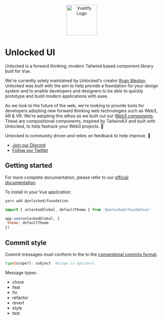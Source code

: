 <p align="center">
  <a href="https://vuetifyjs.com" target="_blank">
    <img alt="Vuetify Logo" width="100" src="https://unlocked.to/logo-withoutText.svg">
  </a>
</p>

# Unlocked UI

Unlocked is a forward thinking, modern Tailwind based component library built for Vue. 

We're currently solely maintained by Unlocked's creator [Ryan Weston](github.com/ryanweston). Unlocked was built with the aim to help provide a foundation for your design system and to enable developers and designers to be able to quickly prototype and build modern applications with ease. 

As we look to the future of the web, we're looking to provide tools for developers adopting new forward thinking web technologies such as Web3, AR & VR. We're adopting this ethos as we built out our [Web3 components](unlocked.to/web3). These are compositional components, inspired by TailwindUI and built with Unlocked, to help fastrack your Web3 projects. 🚀

Unlocked is community driven and relies on feedback to help improve. 🎉

- [Join our Discord](github.com/ryanweston)
- [Follow our Twitter](github.com/ryanweston)

## Getting started

For more complete documentation, please refer to our [official documentation](docs.unlocked.to).

To install in your Vue application: 

```bash 
yarn add @unlocked/foundation
```

 ```js
 import { unlockedGlobal, defaultTheme } from '@unlocked/foundation'
 
 app.use(unlockedGlobal, { 
  theme: defaultTheme
 })
 ```

## Commit style
Commit messages must conform to the to the [conventional commits format](https://www.conventionalcommits.org/en/v1.0.0/#summary).

```bash 
type(scope?): subject  #scope is optional
```

Message types:
- chore
- feat
- fix
- refactor
- revert
- style
- test
